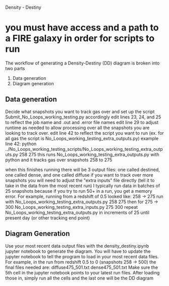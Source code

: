 Density - Destiny
# you must have access and a path to a FIRE galaxy in order for scripts to run 

The workflow of generating a Density-Destiny (DD) diagram is broken into two parts 
1) Data generation
2) Diagram generation

Data generation
------------------------------------------------------------------------------------
Decide what snapshots you want to track gas over and set up the script Submit_No_Loops_working_testing.py accordingly
edit lines 23, 24, and 25 to reflect the job name and .out and .error file names
edit line 29 to adjust runtime as needed to allow processing over all the snapshots you are looking to track over.
edit line 42 to reflect the script you want to run (ex. for all gas the script is No_Loops_working_testing_extra_outputs.py)
example line 42: python ../No_Loops_working_testing_scripts/No_Loops_working_testing_extra_outputs.py 258 275
this runs No_Loops_working_testing_extra_outputs.py with python and it tracks gas over snapshots 258 to 275

when this finishes running there will be 3 output files: one called destined, one called dense, and one called diffuse
if you want to track over more snapshots you will need to adjust the "extra inputs" file directly (tell it to take in the data from the most recent run)
I typically run data in batches of 25 snapshots because if you try to run 50+ in a run, you get a memory error.
For example, running from a redshift of 0.5 looked like:
258 -> 275 run with No_Loops_working_testing_extra_outputs.py 258 275
then for 275 -> 300 No_Loops_working_testing_extra_inputs.py 275 300
repeat No_Loops_working_testing_extra_outputs.py in increments of 25 until present day (or other tracking end point)

Diagram Generation
-----------------------------------------------------------------------------------
Use your most recent data output files with the density_destiny.ipynb jupyter notebook to generate the diagram. 
You will have to update the jupyter notebook to tell the program to load in your most recent data files. 
For example, in the run from redshift 0.5 to 0 (snapshots 258 -> 500) the final files needed are:
diffuse475_501.txt dense475_501.txt
Make sure the 5th cell in the jupyter notebook points to your latest run files.
After loading those in, simply run all the cells and the last one will be the DD diagram
